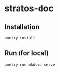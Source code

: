 # stratos-doc

## Installation
```
poetry install
```

## Run (for local)
```
poetry run mkdocs serve
```